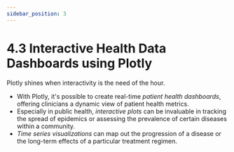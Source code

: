```yaml
---
sidebar_position: 3
---
```


# 4.3 Interactive Health Data Dashboards using Plotly

Plotly shines when interactivity is the need of the hour.

- With Plotly, it's possible to create real-time *patient health dashboards*, offering clinicians a dynamic view of patient health metrics.
- Especially in public health, *interactive plots* can be invaluable in tracking the spread of epidemics or assessing the prevalence of certain diseases within a community.
- *Time series visualizations* can map out the progression of a disease or the long-term effects of a particular treatment regimen.
